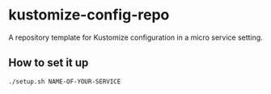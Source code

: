 # kustomize-config-repo
A repository template for Kustomize configuration in a micro service setting.

## How to set it up

```./setup.sh NAME-OF-YOUR-SERVICE```
